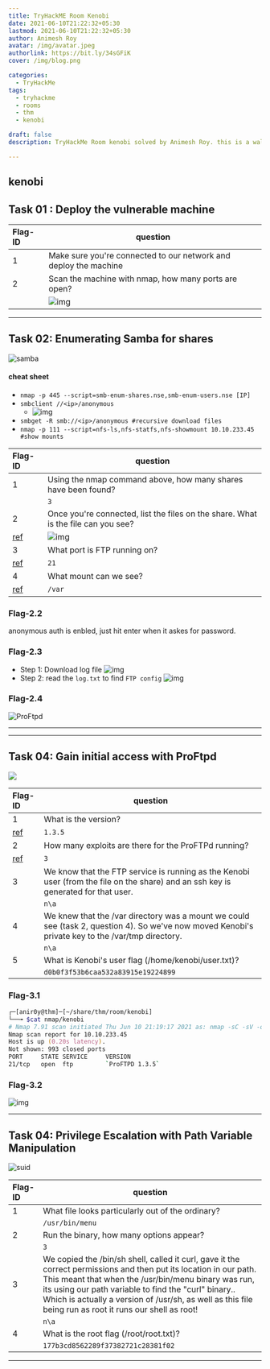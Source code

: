 ```yaml
---
title: TryHackME Room Kenobi
date: 2021-06-10T21:22:32+05:30
lastmod: 2021-06-10T21:22:32+05:30
author: Animesh Roy
avatar: /img/avatar.jpeg
authorlink: https://bit.ly/34sGFiK
cover: /img/blog.png

categories:
  - TryHackMe
tags:
  - tryhackme
  - rooms
  - thm
  - kenobi

draft: false
description: TryHackMe Room kenobi solved by Animesh Roy. this is a walkthough. read more...

---
```

## kenobi

## Task 01 : Deploy the vulnerable machine

|Flag-ID|question|
|:--|---|
|1|Make sure you're connected to our network and deploy the machine|
|2|Scan the machine with nmap, how many ports are open?|
||![img](https://i.imgur.com/eHy08jQ.png)|

---

## Task 02: Enumerating Samba for shares

![samba](https://i.imgur.com/O8S93Kr.png)

#### cheat sheet 

- `nmap -p 445 --script=smb-enum-shares.nse,smb-enum-users.nse [IP]`
- `smbclient //<ip>/anonymous` 
  - ![img](https://i.imgur.com/B1FXBt8.png)
- `smbget -R smb://<ip>/anonymous #recursive download files` 
- `nmap -p 111 --script=nfs-ls,nfs-statfs,nfs-showmount 10.10.233.45 #show mounts`

|Flag-ID|question|
|:--|---|
|1|Using the nmap command above, how many shares have been found?|
||`3`|
|2|Once you're connected, list the files on the share. What is the file can you see?|
|[ref](#flag-22)|![img](https://i.imgur.com/70LFnVH.png)|
|3|What port is FTP running on?|
|[ref](#flag-23)| `21`|
|4|What mount can we see?|
|[ref](#flag-24)|`/var`|


### Flag-2.2

anonymous auth is enbled, just hit enter when it askes for password.

### Flag-2.3

* Step 1: Download log file
  ![img](https://i.imgur.com/SdpeLxi.png)
* Step 2: read the `log.txt` to find `FTP config`
  ![img](https://i.imgur.com/DujtB8I.png)
  
### Flag-2.4

![ProFtpd](https://i.imgur.com/wtzUBeU.png)

---

<!-- Amazon Ads-->
<script type="text/javascript" language="javascript">
      var aax_size='300x250';
      var aax_pubname = 'anir0y-21';
      var aax_src='302';
    </script>
<script type="text/javascript" language="javascript" src="https://c.amazon-adsystem.com/aax2/assoc.js"></script>
<!-- Amazon Ads-->
---

## Task 04: Gain initial access with ProFtpd

![](https://i.imgur.com/L54MBzX.png)

|Flag-ID|question|
|:--|---|
|1|What is the version?|
|[ref](#flag-31)| `1.3.5`|
|2|How many exploits are there for the ProFTPd running?|
|[ref](#flag-32)|`3`|
|3|We know that the FTP service is running as the Kenobi user (from the file on the share) and an ssh key is generated for that user. |
||`n\a`|
|4|We knew that the /var directory was a mount we could see (task 2, question 4). So we've now moved Kenobi's private key to the /var/tmp directory.|
||`n\a`|
|5|What is Kenobi's user flag (/home/kenobi/user.txt)?|
||`d0b0f3f53b6caa532a83915e19224899`|

### Flag-3.1

```zsh
┌─[anir0y@thm]─[~/share/thm/room/kenobi]
└──╼ $cat nmap/kenobi 
# Nmap 7.91 scan initiated Thu Jun 10 21:19:17 2021 as: nmap -sC -sV -oN kenobi 10.10.233.45
Nmap scan report for 10.10.233.45
Host is up (0.20s latency).
Not shown: 993 closed ports
PORT     STATE SERVICE     VERSION
21/tcp   open  ftp         `ProFTPD 1.3.5`
```

### Flag-3.2

![img](https://i.imgur.com/7q0pmef.png)

---

## Task 04:  Privilege Escalation with Path Variable Manipulation

![suid](https://i.imgur.com/LN2uOCJ.png)

 

|Flag-ID|question|
|:--|---|
|1|What file looks particularly out of the ordinary?|
||`/usr/bin/menu`|
|2|Run the binary, how many options appear?|
||`3`|
|3|We copied the /bin/sh shell, called it curl, gave it the correct permissions and then put its location in our path. This meant that when the /usr/bin/menu binary was run, its using our path variable to find the "curl" binary.. Which is actually a version of /usr/sh, as well as this file being run as root it runs our shell as root!|
||`n\a`|
|4|What is the root flag (/root/root.txt)?|
||`177b3cd8562289f37382721c28381f02`|

<!-- Google Ads -->
<script async src="https://pagead2.googlesyndication.com/pagead/js/adsbygoogle.js"></script>
<ins class="adsbygoogle"
     style="display:block; text-align:center;"
     data-ad-layout="in-article"
     data-ad-format="fluid"
     data-ad-client="ca-pub-3526678290068011"
     data-ad-slot="7160066188"></ins>
<script>
     (adsbygoogle = window.adsbygoogle || []).push({});
</script>
<!-- END -->

<script data-name="BMC-Widget" data-cfasync="false" src="https://cdnjs.buymeacoffee.com/1.0.0/widget.prod.min.js" data-id="anir0y" data-description="Support me on Buy me a coffee!" data-message="" data-color="#5F7FFF" data-position="Right" data-x_margin="18" data-y_margin="18"></script>

---
